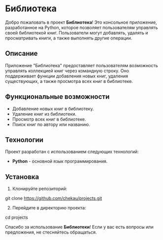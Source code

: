 # Библиотека

Добро пожаловать в проект **Библиотека**! Это консольное приложение, разработанное на Python, которое позволяет пользователям управлять своей библиотекой книг. Пользователи могут добавлять, удалять и просматривать книги, а также выполнять другие операции.

## Описание

Приложение "Библиотека" предоставляет пользователям возможность управлять коллекцией книг через командную строку. Оно поддерживает функции добавления новых книг, удаления существующих, а также просмотра всех книг в библиотеке.

## Функциональные возможности

- Добавление новых книг в библиотеку.
- Удаление книг из библиотеки.
- Просмотр всех книг в библиотеке.
- Поиск книг по автору или названию.

## Технологии

Проект разработан с использованием следующих технологий:

- **Python** - основной язык программирования.

## Установка

1. Клонируйте репозиторий:

git clone https://github.com/chekau/projects.git
   
2. Перейдите в директорию проекта:
   
cd projects


  Спасибо за использование **Библиотеки**! Если у вас есть вопросы или предложения, не стесняйтесь обращаться.
